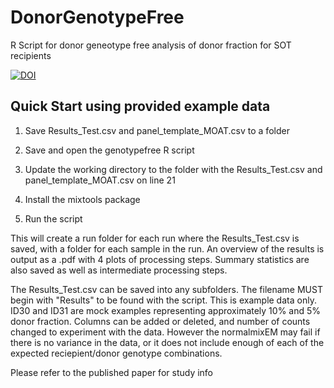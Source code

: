 # DonorGenotypeFree
R Script for donor geneotype free analysis of donor fraction for SOT recipients

[![DOI](https://zenodo.org/badge/267396914.svg)](https://zenodo.org/badge/latestdoi/267396914)


## Quick Start using provided example data

1. Save Results_Test.csv and panel_template_MOAT.csv to a folder

2. Save and open the genotypefree R script

3. Update the working directory to the folder with the Results_Test.csv and panel_template_MOAT.csv on line 21

4. Install the mixtools package

5. Run the script


This will create a run folder for each run where the Results_Test.csv is saved, with a folder for each sample in the run. 
An overview of the results is output as a .pdf with 4 plots of processing steps.
Summary statistics are also saved as well as intermediate processing steps.


The Results_Test.csv can be saved into any subfolders. 
The filename MUST begin with "Results" to be found with the script.
This is example data only. ID30 and ID31 are mock examples representing approximately 10% and 5% donor fraction.
Columns can be added or deleted, and number of counts changed to experiment with the data. However the normalmixEM may fail if there is no variance in the data, or it does not include enough of each of the expected reciepient/donor genotype combinations.


Please refer to the published paper for study info
